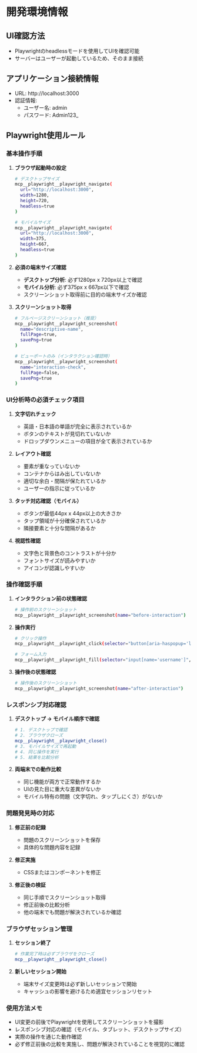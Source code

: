 # 開発環境情報

## UI確認方法

- Playwrightのheadlessモードを使用してUIを確認可能
- サーバーはユーザーが起動しているため、そのまま接続

## アプリケーション接続情報

- URL: http://localhost:3000
- 認証情報:
  - ユーザー名: admin
  - パスワード: Admin123\_

## Playwright使用ルール

### 基本操作手順

1. **ブラウザ起動時の設定**

   ```bash
   # デスクトップサイズ
   mcp__playwright__playwright_navigate(
     url="http://localhost:3000",
     width=1280,
     height=720,
     headless=true
   )

   # モバイルサイズ
   mcp__playwright__playwright_navigate(
     url="http://localhost:3000",
     width=375,
     height=667,
     headless=true
   )
   ```

2. **必須の端末サイズ確認**

   - **デスクトップ分析**: 必ず1280px x 720px以上で確認
   - **モバイル分析**: 必ず375px x 667px以下で確認
   - スクリーンショット取得前に目的の端末サイズか確認

3. **スクリーンショット取得**

   ```bash
   # フルページスクリーンショット（推奨）
   mcp__playwright__playwright_screenshot(
     name="descriptive-name",
     fullPage=true,
     savePng=true
   )

   # ビューポートのみ（インタラクション確認時）
   mcp__playwright__playwright_screenshot(
     name="interaction-check",
     fullPage=false,
     savePng=true
   )
   ```

### UI分析時の必須チェック項目

1. **文字切れチェック**

   - 英語・日本語の単語が完全に表示されているか
   - ボタンのテキストが見切れていないか
   - ドロップダウンメニューの項目が全て表示されているか

2. **レイアウト確認**

   - 要素が重なっていないか
   - コンテナからはみ出していないか
   - 適切な余白・間隔が保たれているか
   - ユーザーの指示に従っているか

3. **タッチ対応確認（モバイル）**

   - ボタンが最低44px x 44px以上の大きさか
   - タップ領域が十分確保されているか
   - 隣接要素と十分な間隔があるか

4. **視認性確認**
   - 文字色と背景色のコントラストが十分か
   - フォントサイズが読みやすいか
   - アイコンが認識しやすいか

### 操作確認手順

1. **インタラクション前の状態確認**

   ```bash
   # 操作前のスクリーンショット
   mcp__playwright__playwright_screenshot(name="before-interaction")
   ```

2. **操作実行**

   ```bash
   # クリック操作
   mcp__playwright__playwright_click(selector="button[aria-haspopup='listbox']")

   # フォーム入力
   mcp__playwright__playwright_fill(selector="input[name='username']", value="test")
   ```

3. **操作後の状態確認**
   ```bash
   # 操作後のスクリーンショット
   mcp__playwright__playwright_screenshot(name="after-interaction")
   ```

### レスポンシブ対応確認

1. **デスクトップ → モバイル順序で確認**

   ```bash
   # 1. デスクトップで確認
   # 2. ブラウザクローズ
   mcp__playwright__playwright_close()
   # 3. モバイルサイズで再起動
   # 4. 同じ操作を実行
   # 5. 結果を比較分析
   ```

2. **両端末での動作比較**
   - 同じ機能が両方で正常動作するか
   - UIの見た目に重大な差異がないか
   - モバイル特有の問題（文字切れ、タップしにくさ）がないか

### 問題発見時の対応

1. **修正前の記録**

   - 問題のスクリーンショットを保存
   - 具体的な問題内容を記録

2. **修正実施**

   - CSSまたはコンポーネントを修正

3. **修正後の検証**
   - 同じ手順でスクリーンショット取得
   - 修正前後の比較分析
   - 他の端末でも問題が解決されているか確認

### ブラウザセッション管理

1. **セッション終了**

   ```bash
   # 作業完了時は必ずブラウザをクローズ
   mcp__playwright__playwright_close()
   ```

2. **新しいセッション開始**
   - 端末サイズ変更時は必ず新しいセッションで開始
   - キャッシュの影響を避けるため適宜セッションリセット

### 使用方法メモ

- UI変更の前後でPlaywrightを使用してスクリーンショットを撮影
- レスポンシブ対応の確認（モバイル、タブレット、デスクトップサイズ）
- 実際の操作を通じた動作確認
- 必ず修正前後の比較を実施し、問題が解決されていることを視覚的に確認
